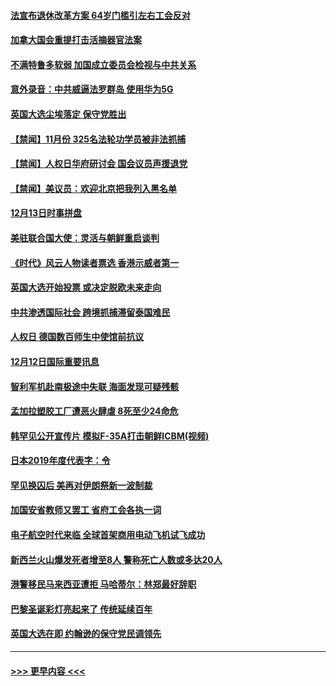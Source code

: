 #### [法宣布退休改革方案 64岁门槛引左右工会反对](../pages/prog202/a102728327.md?t=12131601) 
#### [加拿大国会重提打击活摘器官法案](../pages/prog202/a102728341.md?t=12131601) 
#### [不满特鲁多软弱 加国成立委员会检视与中共关系](../pages/prog202/a102728140.md?t=12131601) 
#### [意外录音：中共威逼法罗群岛 使用华为5G](../pages/prog202/a102728334.md?t=12131601) 
#### [英国大选尘埃落定 保守党胜出](../pages/prog202/a102728325.md?t=12131601) 
#### [【禁闻】11月份 325名法轮功学员被非法抓捕](../pages/prog202/a102728306.md?t=12131601) 
#### [【禁闻】人权日华府研讨会 国会议员声援退党](../pages/prog202/a102728297.md?t=12131601) 
#### [【禁闻】美议员：欢迎北京把我列入黑名单](../pages/prog202/a102728268.md?t=12131601) 
#### [12月13日时事拼盘](../pages/prog202/a102728256.md?t=12131601) 
#### [美驻联合国大使：灵活与朝鲜重启谈判](../pages/prog202/a102728150.md?t=12131601) 
#### [《时代》风云人物读者票选 香港示威者第一](../pages/prog202/a102728156.md?t=12131601) 
#### [英国大选开始投票 或决定脱欧未来走向](../pages/prog202/a102728127.md?t=12131601) 
#### [中共渗透国际社会 跨境抓捕滞留泰国难民](../pages/prog202/a102728116.md?t=12131601) 
#### [人权日 德国数百师生中使馆前抗议](../pages/prog202/a102728104.md?t=12131601) 
#### [12月12日国际重要讯息](../pages/prog202/a102727989.md?t=12131601) 
#### [智利军机赴南极途中失联 海面发现可疑残骸](../pages/prog202/a102727965.md?t=12131601) 
#### [孟加拉塑胶工厂遭恶火肆虐 8死至少24命危](../pages/prog202/a102727934.md?t=12131601) 
#### [韩罕见公开宣传片 模拟F-35A打击朝鲜ICBM(视频)](../pages/prog202/a102727913.md?t=12131601) 
#### [日本2019年度代表字：令](../pages/prog202/a102727874.md?t=12131601) 
#### [罕见换囚后 美再对伊朗祭新一波制裁](../pages/prog202/a102727823.md?t=12131601) 
#### [加国安省教师又罢工  省府工会各执一词](../pages/prog202/a102727747.md?t=12131601) 
#### [电子航空时代来临 全球首架商用电动飞机试飞成功](../pages/prog202/a102727545.md?t=12131601) 
#### [新西兰火山爆发死者增至8人 警称死亡人数或多达20人](../pages/prog202/a102727711.md?t=12131601) 
#### [港警移民马来西亚遭拒 马哈蒂尔：林郑最好辞职](../pages/prog202/a102727684.md?t=12131601) 
#### [巴黎圣诞彩灯亮起来了 传统延续百年](../pages/prog202/a102727599.md?t=12131601) 
#### [英国大选在即 约翰逊的保守党民调领先](../pages/prog202/a102727569.md?t=12131601) 

----
#### [ >>> 更早内容 <<< ](../indexes/prog202-earlier.md)
